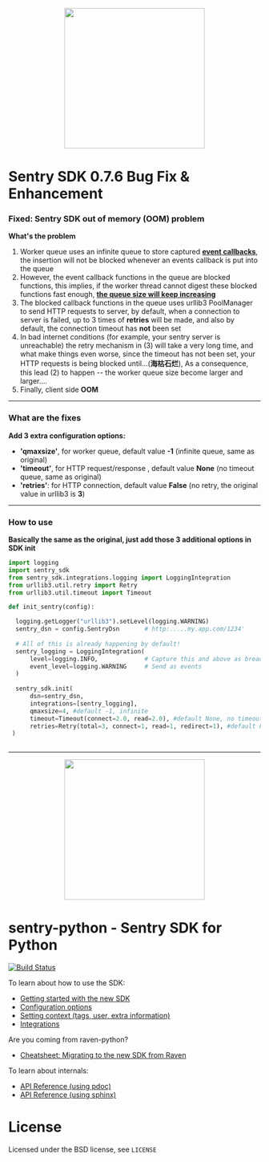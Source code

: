 <p align="center">
    <a href="https://github.com/wujinzhou/python_sentry-sdk_bugfix_and_enhancement/tree/0.7.6" target="_blank" align="center">
        <img src="https://avatars1.githubusercontent.com/u/9814452" width="280">
    </a>
</p>

# Sentry SDK 0.7.6 Bug Fix & Enhancement 

### Fixed: Sentry SDK out of memory (OOM) problem
**What's the problem**
1. Worker queue uses an infinite queue to store captured **<u>event callbacks</u>**, the insertion will not be blocked whenever an events callback is put into the  queue 
2. However, the event callback functions in the queue are blocked functions, this implies, if the worker thread cannot digest these blocked functions fast enough, **<u>the queue size will keep increasing</u>**
3. The blocked callback functions in the queue uses urllib3 PoolManager to send HTTP requests to server, by default, when a connection to server is failed, up to 3 times of **retries** will be made, and also by default, the connection timeout has **not** been set
4. In bad internet conditions (for example, your sentry server is unreachable) the retry mechanism in (3) will take a very long time, and what make things even worse, since the timeout has not been set, your HTTP requests is being blocked until...(**海枯石烂**),  As a consequence, this lead (2) to happen -- the worker queue size become larger and larger....
5. Finally, client side **OOM**

---
### What are the fixes
**Add 3 extra configuration  options:**
* **'qmaxsize'**, for worker queue, default value **-1** (infinite queue, same as original)
* **'timeout'**, for HTTP request/response , default value **None** (no timeout queue, same as original)
* **'retries'**: for HTTP connection, default value **False** (no retry, the original value in urllib3 is **3**)

---
### How to use
**Basically the same as the original, just add those 3 additional options in SDK init** 
```python
import logging  
import sentry_sdk  
from sentry_sdk.integrations.logging import LoggingIntegration  
from urllib3.util.retry import Retry  
from urllib3.util.timeout import Timeout

def init_sentry(config):  

  logging.getLogger("urllib3").setLevel(logging.WARNING)   
  sentry_dsn = config.SentryDsn       # http:.....my.app.com/1234'
  
  # All of this is already happening by default!  
  sentry_logging = LoggingIntegration(  
      level=logging.INFO,             # Capture this and above as breadcrumbs  
      event_level=logging.WARNING     # Send as events  
  )  
  
  sentry_sdk.init(  
      dsn=sentry_dsn,  
      integrations=[sentry_logging],  
      qmaxsize=4, #default -1, infinite 
      timeout=Timeout(connect=2.0, read=2.0), #default None, no timeout 
      retries=Retry(total=3, connect=1, read=1, redirect=1), #default False, no retry
 )
 
```
---

<p align="center">
    <a href="https://sentry.io" target="_blank" align="center">
        <img src="https://sentry-brand.storage.googleapis.com/sentry-logo-black.png" width="280">
    </a>
</p>

# sentry-python - Sentry SDK for Python

[![Build Status](https://travis-ci.com/getsentry/sentry-python.svg?branch=master)](https://travis-ci.com/getsentry/sentry-python)

To learn about how to use the SDK:

- [Getting started with the new SDK](https://docs.sentry.io/quickstart/?platform=python)
- [Configuration options](https://docs.sentry.io/error-reporting/configuration/?platform=python)
- [Setting context (tags, user, extra information)](https://docs.sentry.io/enriching-error-data/context/?platform=python)
- [Integrations](https://docs.sentry.io/platforms/python/)

Are you coming from raven-python?

- [Cheatsheet: Migrating to the new SDK from Raven](https://forum.sentry.io/t/switching-to-sentry-python/4733)

To learn about internals:

- [API Reference (using pdoc)](https://getsentry.github.io/sentry-python/)
- [API Reference (using sphinx)](https://www.pydoc.io/search/?package=sentry-sdk)

# License

Licensed under the BSD license, see `LICENSE`
